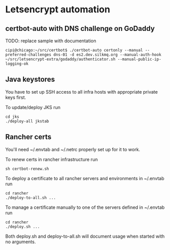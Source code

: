 # Letsencrypt automation

## certbot-auto with DNS challenge on GoDaddy

TODO: replace sample with documentation

    cipi@chicago:~/src/certbot$ ./certbot-auto certonly --manual --preferred-challenges dns-01 -d es2.dev.silkmq.org --manual-auth-hook ~/src/letsencrypt-extra/godaddy/authenticator.sh --manual-public-ip-logging-ok

## Java keystores

You have to set up SSH access to all infra hosts with appropriate private keys first.

To update/deploy JKS run

    cd jks
    ./deploy-all jkstab


## Rancher certs

You'll need ~/.envtab and ~/.netrc properly set up for it to work.

To renew certs in rancher infrastructure run

    sh certbot-renew.sh

To deploy a certificate to all rancher servers and environments in ~/.envtab run

    cd rancher
    ./deploy-to-all.sh ... 

To manage a certificate manually to one of the servers defined in ~/.envtab run

    cd rancher
    ./deploy.sh ...

Both deploy.sh and deploy-to-all.sh will document usage when started with no arguments.

